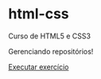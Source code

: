 # html-css
Curso de HTML5 e CSS3

Gerenciando repositórios!

<a href="https://rafaeltsai.github.io/html-css/modulo-01/01%20-%20Exercicios/ex002/">
Executar exercício</a>

